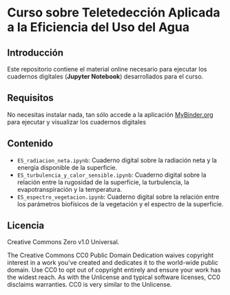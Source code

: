 # Curso sobre Teletedección Aplicada a la Eficiencia del Uso del Agua

## Introducción
Este repositorio contiene el material online necesario para ejecutar los cuadernos digitales (**Jupyter Notebook**) desarrollados para el curso.

## Requisitos
No necesitas instalar nada, tan sólo accede a la aplicación [MyBinder.org](https://mybinder.org/v2/gh/hectornieto/Curso-WUE/HEAD) para ejecutar y visualizar los cuadernos digitales

## Contenido
* `ES_radiacion_neta.ipynb`: Cuaderno digital sobre la radiación neta y la energía disponible de la superficie.
* `ES_turbulencia_y_calor_sensible.ipynb`: Cuaderno digital sobre la relación entre la rugosidad de la superficie, la turbulencia, la evapotranspiración y la temperatura.
* `ES_espectro_vegetacion.ipynb`: Cuaderno digital sobre la relación entre los parámetros biofísicos de la vegetación y el espectro de la superficie.

## Licencia
Creative Commons Zero v1.0 Universal.

The Creative Commons CC0 Public Domain Dedication waives copyright interest 
in a work you've created and dedicates it to the world-wide public domain. 
Use CC0 to opt out of copyright entirely and ensure your work has the widest 
reach. As with the Unlicense and typical software licenses, CC0 disclaims 
warranties. CC0 is very similar to the Unlicense.
